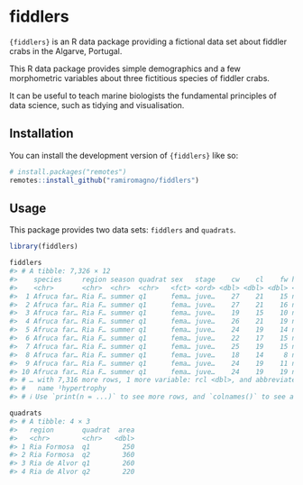 
<!-- README.md is generated from README.Rmd. Please edit that file -->

# fiddlers

<!-- badges: start -->
<!-- badges: end -->

`{fiddlers}` is an R data package providing a fictional data set about
fiddler crabs in the Algarve, Portugal.

This R data package provides simple demographics and a few morphometric
variables about three fictitious species of fiddler crabs.

It can be useful to teach marine biologists the fundamental principles
of data science, such as tidying and visualisation.

## Installation

You can install the development version of `{fiddlers}` like so:

``` r
# install.packages("remotes")
remotes::install_github("ramiromagno/fiddlers")
```

## Usage

This package provides two data sets: `fiddlers` and `quadrats`.

``` r
library(fiddlers)

fiddlers
#> # A tibble: 7,326 × 12
#>    species     region season quadrat sex   stage    cw    cl    fw hyper…¹   lcl
#>    <chr>       <chr>  <chr>  <chr>   <fct> <ord> <dbl> <dbl> <dbl> <fct>   <dbl>
#>  1 Afruca far… Ria F… summer q1      fema… juve…    27    21    15 none       16
#>  2 Afruca far… Ria F… summer q1      fema… juve…    27    21    16 none       13
#>  3 Afruca far… Ria F… summer q1      fema… juve…    19    15    10 none        9
#>  4 Afruca far… Ria F… summer q1      fema… juve…    26    21    19 none       16
#>  5 Afruca far… Ria F… summer q1      fema… juve…    24    19    14 none        8
#>  6 Afruca far… Ria F… summer q1      fema… juve…    22    17    15 none        7
#>  7 Afruca far… Ria F… summer q1      fema… juve…    25    19    15 none       14
#>  8 Afruca far… Ria F… summer q1      fema… juve…    18    14     8 none       13
#>  9 Afruca far… Ria F… summer q1      fema… juve…    24    19    11 none       10
#> 10 Afruca far… Ria F… summer q1      fema… juve…    24    19    19 none       12
#> # … with 7,316 more rows, 1 more variable: rcl <dbl>, and abbreviated variable
#> #   name ¹​hypertrophy
#> # ℹ Use `print(n = ...)` to see more rows, and `colnames()` to see all variable names
```

``` r
quadrats
#> # A tibble: 4 × 3
#>   region       quadrat  area
#>   <chr>        <chr>   <dbl>
#> 1 Ria Formosa  q1        250
#> 2 Ria Formosa  q2        360
#> 3 Ria de Alvor q1        260
#> 4 Ria de Alvor q2        220
```
